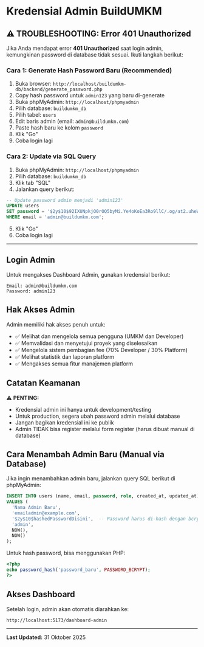 # Kredensial Admin BuildUMKM

## ⚠️ TROUBLESHOOTING: Error 401 Unauthorized

Jika Anda mendapat error **401 Unauthorized** saat login admin, kemungkinan password di database tidak sesuai. Ikuti langkah berikut:

### Cara 1: Generate Hash Password Baru (Recommended)

1. Buka browser: `http://localhost/buildumkm-db/backend/generate_password.php`
2. Copy hash password untuk `admin123` yang baru di-generate
3. Buka phpMyAdmin: `http://localhost/phpmyadmin`
4. Pilih database: `buildumkm_db`
5. Pilih tabel: `users`
6. Edit baris admin (email: `admin@buildumkm.com`)
7. Paste hash baru ke kolom `password`
8. Klik "Go"
9. Coba login lagi

### Cara 2: Update via SQL Query

1. Buka phpMyAdmin: `http://localhost/phpmyadmin`
2. Pilih database: `buildumkm_db`
3. Klik tab "SQL"
4. Jalankan query berikut:

```sql
-- Update password admin menjadi 'admin123'
UPDATE users 
SET password = '$2y$10$92IXUNpkjO0rOQ5byMi.Ye4oKoEa3Ro9llC/.og/at2.uheWG/igi' 
WHERE email = 'admin@buildumkm.com';
```

5. Klik "Go"
6. Coba login lagi

---

## Login Admin

Untuk mengakses Dashboard Admin, gunakan kredensial berikut:

```
Email: admin@buildumkm.com
Password: admin123
```

## Hak Akses Admin

Admin memiliki hak akses penuh untuk:
- ✅ Melihat dan mengelola semua pengguna (UMKM dan Developer)
- ✅ Memvalidasi dan menyetujui proyek yang diselesaikan
- ✅ Mengelola sistem pembagian fee (70% Developer / 30% Platform)
- ✅ Melihat statistik dan laporan platform
- ✅ Mengakses semua fitur manajemen platform

## Catatan Keamanan

⚠️ **PENTING:**
- Kredensial admin ini hanya untuk development/testing
- Untuk production, segera ubah password admin melalui database
- Jangan bagikan kredensial ini ke publik
- Admin TIDAK bisa register melalui form register (harus dibuat manual di database)

## Cara Menambah Admin Baru (Manual via Database)

Jika ingin menambahkan admin baru, jalankan query SQL berikut di phpMyAdmin:

```sql
INSERT INTO users (name, email, password, role, created_at, updated_at)
VALUES (
  'Nama Admin Baru',
  'emailadmin@example.com',
  '$2y$10$hashedPasswordDisini',  -- Password harus di-hash dengan bcrypt
  'admin',
  NOW(),
  NOW()
);
```

Untuk hash password, bisa menggunakan PHP:
```php
<?php
echo password_hash('password_baru', PASSWORD_BCRYPT);
?>
```

## Akses Dashboard

Setelah login, admin akan otomatis diarahkan ke:
```
http://localhost:5173/dashboard-admin
```

---

**Last Updated:** 31 Oktober 2025
